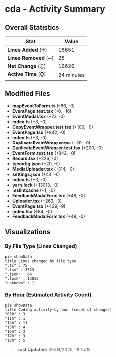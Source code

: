# cda - Activity Summary 

## Overall Statistics

| Stat                   | Value                                                             |
| ---------------------- | ----------------------------------------------------------------- |
| **Lines Added** (➕)   | 16651                                          |
| **Lines Removed** (➖) | 25                                        |
| **Net Change** (↕)    | 16626                |
| **Active Time** (⌚)   | 24 minutes |


## Modified Files
- **mapEventToForm.ts** (+66, -0)
- **EventPage.test.tsx** (+0, -16)
- **EventModal.tsx** (+73, -0)
- **index.ts** (+3, -0)
- **CopyEventWrapper.test.tsx** (+100, -0)
- **EventPage.tsx** (+842, -0)
- **index.ts** (+3, -0)
- **DuplicateEventWrapper.tsx** (+29, -0)
- **DuplicateEventWrapper.test.tsx** (+200, -0)
- **EventForm.test.tsx** (+842, -0)
- **Record.tsx** (+226, -0)
- **tsconfig.json** (+20, -0)
- **MediaUploader.tsx** (+314, -0)
- **settings.json** (+44, -0)
- **index.ts** (+3, -0)
- **yarn.lock** (+13013, -0)
- **.eslintcache** (+1, -0)
- **FeedbackModalForm.tsx** (+48, -0)
- **Uploader.tsx** (+263, -0)
- **EventPage.tsx** (+429, -9)
- **index.tsx** (+84, -0)
- **FeedbackModalForm.tsx** (+48, -0)

## Visualizations

### By File Type (Lines Changed)

```mermaid
pie showData
title Lines changed by file type
".ts" : 75
".tsx" : 3523
".json" : 64
".lock" : 13013
"unknown" : 1
```

### By Hour (Estimated Activity Count)

```mermaid
pie showData
title Coding activity by hour (count of changes)
"09h" : 3
"11h" : 1
"14h" : 11
"15h" : 4
"16h" : 3
"17h" : 3
"18h" : 5
```


> **Last Updated:** 25/09/2025, 18:15:15